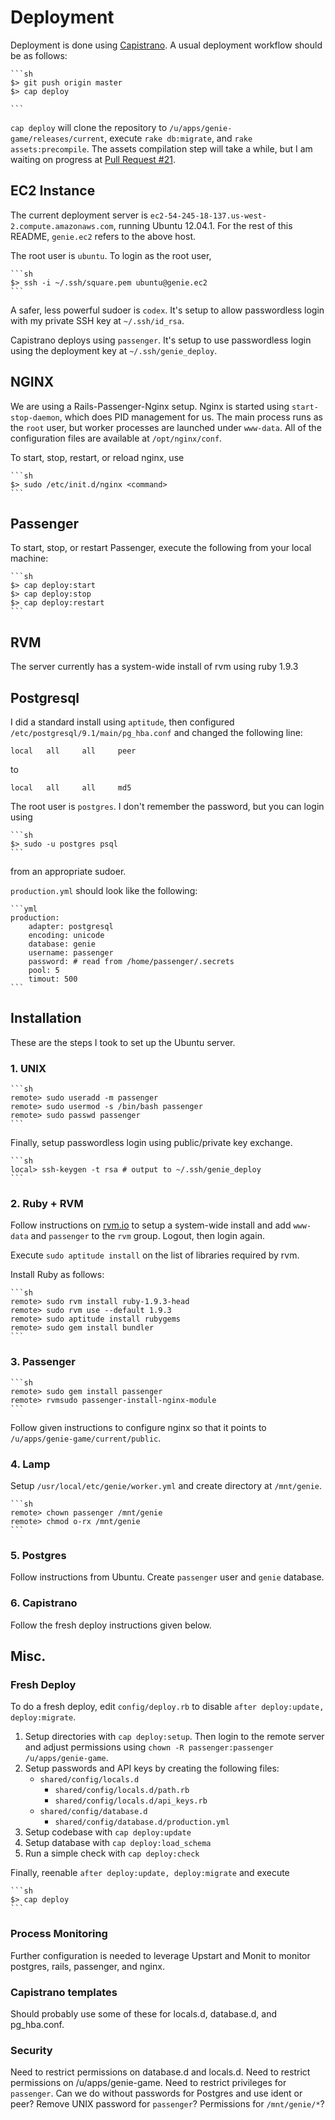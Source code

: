 # Deployment

Deployment is done using [Capistrano][capistrano-guide]. A usual deployment workflow should be as follows:

	```sh
	$> git push origin master
	$> cap deploy

	```
	
`cap deploy` will clone the repository to `/u/apps/genie-game/releases/current`, execute `rake db:migrate`, and `rake assets:precompile`. The assets compilation step will take a while, but I am waiting on progress at [Pull Request #21][pull-21].

## EC2 Instance
The current deployment server is `ec2-54-245-18-137.us-west-2.compute.amazonaws.com`, running Ubuntu 12.04.1. For the rest of this README, `genie.ec2` refers to the above host.

The root user is `ubuntu`. To login as the root user,

	```sh
	$> ssh -i ~/.ssh/square.pem ubuntu@genie.ec2
	```
	
A safer, less powerful sudoer is `codex`. It's setup to allow passwordless login with my private  SSH key at `~/.ssh/id_rsa`.

Capistrano deploys using `passenger`. It's setup to use passwordless login using the deployment key at `~/.ssh/genie_deploy`.

## NGINX
We are using a Rails-Passenger-Nginx setup. Nginx is started using `start-stop-daemon`, which does PID management for us. The main process runs as the `root` user, but worker processes are launched under `www-data`. All of the configuration files are available at `/opt/nginx/conf`.

To start, stop, restart, or reload nginx, use

	```sh
	$> sudo /etc/init.d/nginx <command>
	```

## Passenger
To start, stop, or restart Passenger, execute the following from your local machine:

	```sh
	$> cap deploy:start
	$> cap deploy:stop
	$> cap deploy:restart
	```
	
## RVM
The server currently has a system-wide install of rvm using ruby 1.9.3

## Postgresql
I did a standard install using `aptitude`, then configured `/etc/postgresql/9.1/main/pg_hba.conf` and changed the following line:

	local	all		all		peer
	
to

	local	all		all 	md5
	
The root user is `postgres`. I don't remember the password, but you can login using

	```sh
	$> sudo -u postgres psql
	```
	
from an appropriate sudoer.

`production.yml` should look like the following:

	```yml
	production:
		adapter: postgresql
		encoding: unicode
		database: genie
		username: passenger
		password: # read from /home/passenger/.secrets
		pool: 5
		timout: 500
	```
	
## Installation
These are the steps I took to set up the Ubuntu server.

### 1. UNIX

	```sh
	remote> sudo useradd -m passenger
	remote> sudo usermod -s /bin/bash passenger
	remote> sudo passwd passenger
	```
	
Finally, setup passwordless login using public/private key exchange.

	```sh
	local> ssh-keygen -t rsa # output to ~/.ssh/genie_deploy
	```
	
### 2. Ruby + RVM
Follow instructions on [rvm.io](http://rvm.io/) to setup a system-wide install and add `www-data` and `passenger` to the `rvm` group. Logout, then login again.

Execute `sudo aptitude install` on the list of libraries required by rvm.

Install Ruby as follows:

	```sh
	remote> sudo rvm install ruby-1.9.3-head
	remote> sudo rvm use --default 1.9.3
	remote> sudo aptitude install rubygems
	remote> sudo gem install bundler
	```

### 3. Passenger

	```sh
	remote> sudo gem install passenger
	remote> rvmsudo passenger-install-nginx-module
	```
	
Follow given instructions to configure nginx so that it points to `/u/apps/genie-game/current/public`.

### 4. Lamp

Setup `/usr/local/etc/genie/worker.yml` and create directory at `/mnt/genie`.

	```sh
	remote> chown passenger /mnt/genie
	remote> chmod o-rx /mnt/genie
	```
	
### 5. Postgres

Follow instructions from Ubuntu. Create `passenger` user and `genie` database.

### 6. Capistrano

Follow the fresh deploy instructions given below.

## Misc.

### Fresh Deploy
To do a fresh deploy, edit `config/deploy.rb` to disable `after deploy:update, deploy:migrate`.

1. Setup directories with `cap deploy:setup`. Then login to the remote server and adjust permissions using `chown -R passenger:passenger /u/apps/genie-game`.
2. Setup passwords and API keys by creating the following files:
	- `shared/config/locals.d`
		- `shared/config/locals.d/path.rb`
		- `shared/config/locals.d/api_keys.rb`
	- `shared/config/database.d`
		- `shared/config/database.d/production.yml`
3. Setup codebase with `cap deploy:update`
4. Setup database with `cap deploy:load_schema`
5. Run a simple check with `cap deploy:check`

Finally, reenable `after deploy:update, deploy:migrate` and execute

	```sh
	$> cap deploy
	```

### Process Monitoring
Further configuration is needed to leverage Upstart and Monit to monitor postgres, rails, passenger, and nginx.

### Capistrano templates
Should probably use some of these for locals.d, database.d, and pg_hba.conf.

### Security
Need to restrict permissions on database.d and locals.d. Need to restrict permissions on /u/apps/genie-game. Need to restrict privileges for `passenger`. Can we do without passwords for Postgres and use ident or peer? Remove UNIX password for `passenger`? Permissions for `/mnt/genie/*`?

  [capistrano-guide]: https://github.com/capistrano/capistrano/wiki/2.x-from-the-beginning
  [pull-21]: https://github.com/rails/sprockets-rails/pull/21